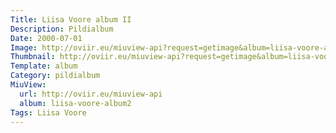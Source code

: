```yaml
---
Title: Liisa Voore album II
Description: Pildialbum
Date: 2000-07-01
Image: http://oviir.eu/miuview-api?request=getimage&album=liisa-voore-album2&item=dsc_1004.jpg&size=1200&mode=longest
Thumbnail: http://oviir.eu/miuview-api?request=getimage&album=liisa-voore-album2&item=dsc_1004.jpg&size=360&mode=square
Template: album
Category: pildialbum
MiuView:
  url: http://oviir.eu/miuview-api
  album: liisa-voore-album2
Tags: Liisa Voore
---
```

